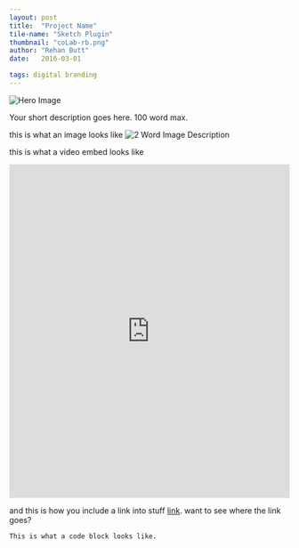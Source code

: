 ```yaml
---
layout: post
title:  "Project Name"
tile-name: "Sketch Plugin"
thumbnail: "coLab-rb.png"
author: "Rehan Butt"
date:   2016-03-01

tags: digital branding
---
```


![Hero Image](/img/projectName-ac/hero.png)

Your short description goes here. 100 word max.

this is what an image looks like
![2 Word Image Description](/img/projectName-ac/thisImage.png)

this is what a video embed looks like
<iframe width="100%" height="600" src="https://www.youtube.com/embed/w0ZcpQ547Gg?rel=0" frameborder="0" allowfullscreen></iframe>

and this is how you include a link into stuff [link](http://cmu.edu). want to see where the link goes?


```
This is what a code block looks like.
```